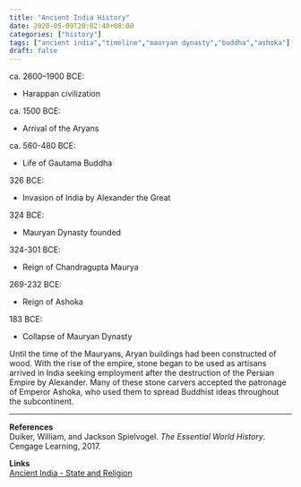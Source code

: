 ```yaml
---
title: "Ancient India History"
date: 2020-05-09T20:02:48+08:00
categories: ["history"]
tags: ["ancient india","timeline","mauryan dynasty","buddha","ashoka"]
draft: false
---
```


ca. 2600–1900 BCE:  
- Harappan civilization

ca. 1500 BCE:  
- Arrival of the Aryans

ca. 560-480 BCE:
- Life of Gautama Buddha

326 BCE:
- Invasion of India by Alexander the Great

324 BCE:
- Mauryan Dynasty founded

324-301 BCE:
- Reign of Chandragupta Maurya

269-232 BCE:
- Reign of Ashoka

183 BCE:
- Collapse of Mauryan Dynasty

Until the time of the Mauryans, Aryan buildings had been constructed of wood. With the rise of the empire, stone began to be used as artisans arrived in India seeking employment after the destruction of the Persian Empire by Alexander. Many of these stone carvers accepted the patronage of Emperor Ashoka, who used them to spread Buddhist ideas throughout the subcontinent.

---
**References**  
Duiker, William, and Jackson Spielvogel. *The Essential World History*. Cengage Learning, 2017.

**Links**  
[Ancient India - State and Religion](../ancient-india-state-and-religion/)
